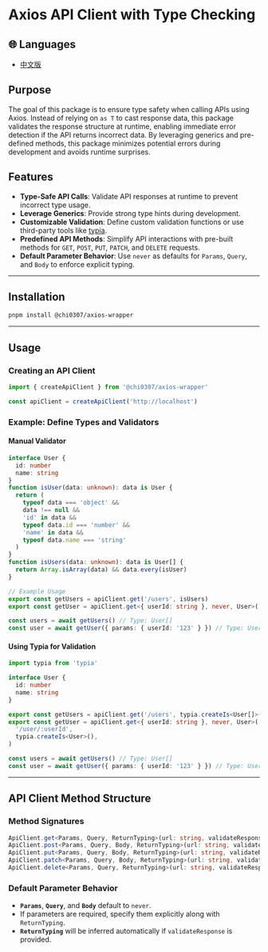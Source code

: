 # Axios API Client with Type Checking

## 🌐 Languages

- [中文版](https://github.com/chi0307/axios-wrapper/blob/master/README-chinese.md)

## Purpose

The goal of this package is to ensure type safety when calling APIs using Axios. Instead of relying on `as T` to cast response data, this package validates the response structure at runtime, enabling immediate error detection if the API returns incorrect data. By leveraging generics and pre-defined methods, this package minimizes potential errors during development and avoids runtime surprises.

## Features

- **Type-Safe API Calls**: Validate API responses at runtime to prevent incorrect type usage.
- **Leverage Generics**: Provide strong type hints during development.
- **Customizable Validation**: Define custom validation functions or use third-party tools like [typia](https://typia.io/).
- **Predefined API Methods**: Simplify API interactions with pre-built methods for `GET`, `POST`, `PUT`, `PATCH`, and `DELETE` requests.
- **Default Parameter Behavior**: Use `never` as defaults for `Params`, `Query`, and `Body` to enforce explicit typing.

---

## Installation

```bash
pnpm install @chi0307/axios-wrapper
```

---

## Usage

### Creating an API Client

```typescript
import { createApiClient } from '@chi0307/axios-wrapper'

const apiClient = createApiClient('http://localhost')
```

### Example: Define Types and Validators

#### Manual Validator

```typescript
interface User {
  id: number
  name: string
}
function isUser(data: unknown): data is User {
  return (
    typeof data === 'object' &&
    data !== null &&
    'id' in data &&
    typeof data.id === 'number' &&
    'name' in data &&
    typeof data.name === 'string'
  )
}
function isUsers(data: unknown): data is User[] {
  return Array.isArray(data) && data.every(isUser)
}

// Example Usage
export const getUsers = apiClient.get('/users', isUsers)
export const getUser = apiClient.get<{ userId: string }, never, User>('/user/:userId', isUser)

const users = await getUsers() // Type: User[]
const user = await getUser({ params: { userId: '123' } }) // Type: User
```

#### Using Typia for Validation

```typescript
import typia from 'typia'

interface User {
  id: number
  name: string
}

export const getUsers = apiClient.get('/users', typia.createIs<User[]>())
export const getUser = apiClient.get<{ userId: string }, never, User>(
  '/user/:userId',
  typia.createIs<User>(),
)

const users = await getUsers() // Type: User[]
const user = await getUser({ params: { userId: '123' } }) // Type: User
```

---

## API Client Method Structure

### Method Signatures

```typescript
ApiClient.get<Params, Query, ReturnTyping>(url: string, validateResponse: (data: unknown) => data is ReturnTyping)
ApiClient.post<Params, Query, Body, ReturnTyping>(url: string, validateResponse: (data: unknown) => data is ReturnTyping)
ApiClient.put<Params, Query, Body, ReturnTyping>(url: string, validateResponse: (data: unknown) => data is ReturnTyping)
ApiClient.patch<Params, Query, Body, ReturnTyping>(url: string, validateResponse: (data: unknown) => data is ReturnTyping)
ApiClient.delete<Params, Query, ReturnTyping>(url: string, validateResponse: (data: unknown) => data is ReturnTyping)
```

### Default Parameter Behavior

- **`Params`**, **`Query`**, and **`Body`** default to `never`.
- If parameters are required, specify them explicitly along with `ReturnTyping`.
- **`ReturnTyping`** will be inferred automatically if `validateResponse` is provided.
